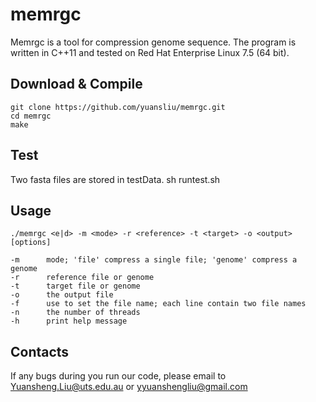 # memrgc

Memrgc is a tool for compression genome sequence. The program is written in C++11 and tested on Red Hat Enterprise Linux 7.5 (64 bit). 

## Download & Compile

	git clone https://github.com/yuansliu/memrgc.git
	cd memrgc
	make
## Test

Two fasta files are stored in testData.
	sh runtest.sh

## Usage

	./memrgc <e|d> -m <mode> -r <reference> -t <target> -o <output> [options]

	-m  	mode; 'file' compress a single file; 'genome' compress a genome
	-r  	reference file or genome
	-t  	target file or genome
	-o  	the output file
	-f  	use to set the file name; each line contain two file names
	-n  	the number of threads
	-h  	print help message

## Contacts
If any bugs during you run our code, please email to <Yuansheng.Liu@uts.edu.au> or <yyuanshengliu@gmail.com>
